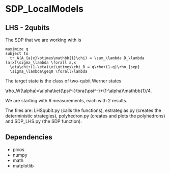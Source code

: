 # SDP_LocalModels

## LHS - 2qubits
The SDP that we are working with is
<pre><code>maximize q
subject to
  tr_A(A_{a|x}\otimes\mathbb{1}\chi) = \sum_\lambda D_\lambda (a|x)\sigma_\lambda \forall a,x
  \eta\chi+(1-\eta)\xi\otimes\chi_B = q\rho+(1-q)\rho_{sep}
  \sigma_\lambda\geq0 \forall\lambda
</code></pre>
The target state is the class of two-qubit Werner states

\rho_W(\alpha)=\alpha\ket{\psi^-}\bra{\psi^-}+(1-\alpha)\mathbb{1}/4.

We are starting with 6 measurements, each with 2 results.

The files are: LHSqubit.py (calls the functions), estrategias.py (creates the deterministic strategies), polyhedron.py (creates and plots the polyhedrons) and SDP_LHS.py (the SDP function).
  
## Dependencies
- picos
- numpy
- math
- matplotlib
